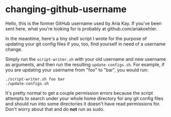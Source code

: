 # changing-github-username
Hello, this is the former GitHub username used by Aria Kay. If you've been sent here, what you're looking for is probably at github.com/ariakoehler.

In the meantime, here's a tiny shell script I wrote for the purpose of updating your git config files if you, too, find yourself in need of a username change.

Simply run the `script-writer.sh` with your old username and new username as arguments, and then run the resulting `update-configs.sh`. For example, if you are updating your username from "foo" to "bar", you would run:

```
./script-writer.sh foo bar
./update-configs.sh
```

It's pretty normal to get a couple permission errors because the script attempts to search under your whole home directory for any git config files and should run into some directories it doesn't have read permissions for. Don't worry about that and do **not** run as sudo.
